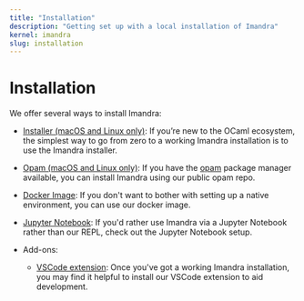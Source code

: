 ```yaml
---
title: "Installation"
description: "Getting set up with a local installation of Imandra"
kernel: imandra
slug: installation
---
```


# Installation

We offer several ways to install Imandra:


- [Installer (macOS and Linux only)](Installation%20-%20Simple.md): If you’re new to the OCaml ecosystem, the simplest way to go from zero to a working Imandra installation is to use the Imandra installer.

- [Opam (macOS and Linux only)](Installation%20-%20Manual.md): If you have the [opam](https://opam.ocaml.org/) package manager available, you can install Imandra using our public opam repo.

- [Docker Image](Installation%20-%20Docker.md): If you don't want to bother with setting up a native environment, you can use our docker image.

- [Jupyter Notebook](Installation%20-%20Jupyter.md): If you'd rather use Imandra via a Jupyter Notebook rather than our REPL, check out the Jupyter Notebook setup.

- Add-ons:

  - [VSCode extension](Installation%20-%20VSCode.md): Once you've got a working Imandra installation, you may find it helpful to install our VSCode extension to aid development.
